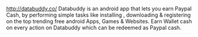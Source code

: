 http://databuddy.co/
Databuddy is an android app that lets you earn Paypal Cash, by performing simple tasks like installing , downloading & registering on the top trending free android Apps, Games & Websites. Earn Wallet cash on every action on Databuddy which can be redeemed as Paypal cash.

